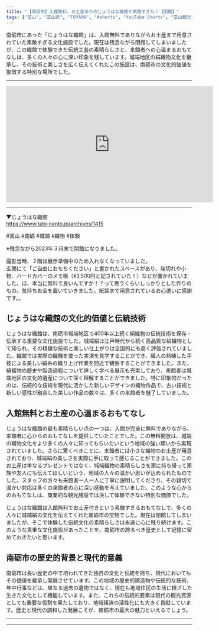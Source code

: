 ```yaml
---
title: "【南砺市】入館無料、お土産ありのじょうはな織館が素敵すぎた！【閉館】"
tags: ["富山", "富山県", "TOYAMA", "#shorts", "YouTube Shorts", "富山観光", "富山旅行", "北陸観光", "南砺市", "県西部", "富山県の観光スポット", "富山県でおすすめの場所", "富山県の見どころ"]
---
```


南砺市にあった「じょうはな織館」は、入館無料でありながらお土産まで用意されていた素敵すぎる文化施設でした。現在は残念ながら閉館してしまいましたが、この織館で体験できた伝統工芸の素晴らしさと、来館者への心温まるおもてなしは、多くの人々の心に深い印象を残しています。城端地区の絹織物文化を継承し、その技術と美しさを広く伝えてくれたこの施設は、南砺市の文化的価値を象徴する特別な場所でした。

---

<!-- 🎥 YouTube動画埋め込み -->
<iframe width="560" height="315" src="https://www.youtube.com/embed/N7k2vB8wX4p" title="YouTube video player" frameborder="0" allowfullscreen></iframe>

---

▼じょうはな織館<br />
https://www.tabi-nanto.jp/archives/1415

#富山 #南砺 #城端 #織物 #体験

※残念ながら2023年３月末で閉館になりました。

撮影当時、２階は展示準備中のため入れなくなっていました。<br />
玄関にて「ご自由におもちください」と書かれたスペースがあり、端切れや小物、ハードカバーのメモ帳（¥3,500円と記されていた！）などが置かれていました。ほ、本当に無料で良いんですか！？って思うくらいしっかりとした作りのもの。気持ちお金を置いていきました。紙袋まで用意されているお心遣いに感謝です。。

## じょうはな織館の文化的価値と伝統技術

じょうはな織館は、南砺市城端地区で400年以上続く絹織物の伝統技術を保存・伝承する重要な文化施設でした。城端絹は江戸時代から続く高品質な絹織物として知られ、その精緻な技術と美しい仕上がりは全国的にも高く評価されていました。織館では実際の織機を使った実演を見学することができ、職人の熟練した手技による美しい絹糸の織り上げ作業を間近で観察することができました。また、絹織物の歴史や製造過程について詳しく学べる展示も充実しており、来館者は城端地区の文化的遺産について深く理解することができました。特に印象的だったのは、伝統的な技術を現代に活かした新しいデザインの織物作品で、古い技術と新しい感性が融合した美しい作品の数々は、多くの来館者を魅了していました。

## 入館無料とお土産の心温まるおもてなし

じょうはな織館の最も素晴らしい点の一つは、入館が完全に無料でありながら、来館者に心からのおもてなしを提供していたことでした。この無料開放は、城端の織物文化をより多くの人々に知ってもらいたいという地域の強い願いから実現されていました。さらに驚くべきことに、来館者には小さな織物のお土産が用意されており、城端絹の美しさを実際に手に取って感じることができました。このお土産は単なるプレゼントではなく、城端織物の素晴らしさを家に持ち帰って家族や友人にも伝えてほしいという、地域の人々の温かい思いが込められたものでした。スタッフの方々も来館者一人一人に丁寧に説明してくださり、その親切で温かい対応は多くの来館者の心に深い感動を与えていました。このような心からのおもてなしは、商業的な観光施設では決して体験できない特別な価値でした。

じょうはな織館は入館無料でお土産付きという素敵すぎるおもてなしで、多くの人々に城端絹の文化を伝えてくれた南砺市の宝物でした。現在は閉館してしまいましたが、そこで体験した伝統文化の素晴らしさは永遠に心に残り続けます。このような貴重な文化施設があったことを、南砺市の誇るべき歴史として記憶に留めておきたいと思います。

## 南砺市の歴史的背景と現代的意義

南砺市は長い歴史の中で培われてきた独自の文化と伝統を持ち、現代においてもその価値を継承し発展させています。この地域の歴史的建造物や伝統的な技術、年中行事などは、単なる過去の遺物ではなく、現在も地域住民の生活に根ざした生きた文化として機能しています。また、これらの伝統的要素は現代の観光資源としても重要な役割を果たしており、地域経済の活性化にも大きく貢献しています。歴史と現代の調和した発展こそが、南砺市の最大の魅力といえるでしょう。

---

<!-- 🗺 Googleマップ（自動表示: page.tsxで地域名から自動生成） -->

<!-- 📍 宿泊リンク（自動表示: page.tsxで地域別リンクを自動生成）
     - タイトルから地域名を抽出
     - JTB / 楽天トラベル / じゃらん / 一休.com 対応
     - 環境変数でプロバイダー切替可能
-->

<!-- 📚 関連記事（自動表示: page.tsxで同カテゴリから2件自動選択） -->

<!-- 🏷️ タグ（自動表示: page.tsxで記事最下部に自動配置） -->

---

<!--
【記事文字数ルール】
- 基本文字数: 最低1000文字以上
- 推奨文字数: 1000〜1500文字（スマホ読みやすさ最優先）
- 上限なし: 情報量的に必要な場合は1500文字や2000文字を超えても良い
- 判断基準: 読者にとって価値ある情報を過不足なく提供できる文字数

【記事構成の最終形】
1. タイトル・動画・本文
2. まとめ
3. Googleマップ（見出しなし、マップのみ自動表示）
4. **宿泊リンク（地域別自動生成）** ← 2025年10月7日追加
5. 関連記事（H3、同カテゴリから2件自動選択）
6. タグ（記事最下部に自動表示）
7. ナビゲーションボタン

【宿泊リンクシステム仕様】
- タイトルから地域名を自動抽出（【〇〇市】形式優先）
- 北陸地方地域辞書: 富山/石川/福井の主要都市対応
- 対応プロバイダー: JTB（既定）/ 楽天トラベル / じゃらん / 一休.com
- 環境変数で切替: NEXT_PUBLIC_DEFAULT_TRAVEL_PROVIDER
- URLテンプレート: 地域名自動エンコード + アフィリエイトID挿入
- 配置位置: Googleマップ直後、関連記事より前

【自動生成セクション】
※以下はpage.tsxで自動生成されるため、記事本文には含めない
- Googleマップ: タイトル【】内の地域名から生成
- 宿泊リンク: 地域名抽出 → Deeplink生成 → スタイル適用
- 関連記事: 同カテゴリから2件を自動選択・リンク化
- タグ: 記事データから最下部に自動配置

【削除済みセクション】
※アクセス方法・周辺情報・公式リンクセクションは不要（2025年10月5日削除）

【AdSense・アフィリエイト】
- Google AdSense: 全ページ自動読み込み（layout.tsx）
- アフィリエイトスクリプト: AffilScript（layout.tsx）
- data-affil属性での動的リンク変換機能あり（現在は宿泊リンクで代替）

【最終更新】2025年10月7日 - 地域別宿泊リンク自動生成システム実装
-->

